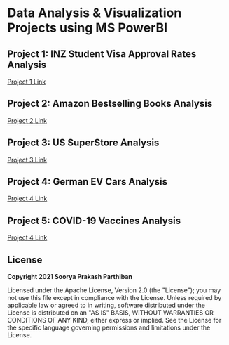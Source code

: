 # Data Analysis & Visualization Projects using MS PowerBI

## Project 1: INZ Student Visa Approval Rates Analysis
[Project 1 Link](https://github.com/drdataSpp/Spp_PowerBI_Student_Visa_Analysis)

## Project 2: Amazon Bestselling Books Analysis
[Project 2 Link](https://github.com/drdataSpp/Spp_PowerBI_Amazon_Bestselling_Books_Analysis)

## Project 3: US SuperStore Analysis
[Project 3 Link](https://github.com/drdataSpp/Spp_PowerBI_US-SuperStore_Analysis)

## Project 4: German EV Cars Analysis
[Project 4 Link](https://github.com/drdataSpp/Spp_PowerBI_EV_Cars_Analysis)

## Project 5: COVID-19 Vaccines Analysis
[Project 4 Link](https://github.com/drdataSpp/Spp_PowerBI_Covid_Vaccines_Analysis)

## License
**Copyright 2021 Soorya Prakash Parthiban**

Licensed under the Apache License, Version 2.0 (the "License"); you may not use this file except in compliance with the License. Unless required by applicable law or agreed to in writing, software distributed under the License is distributed on an "AS IS" BASIS, WITHOUT WARRANTIES OR CONDITIONS OF ANY KIND, either express or implied. See the License for the specific language governing permissions and limitations under the License.
